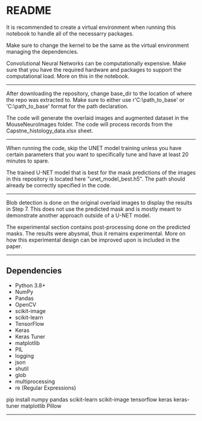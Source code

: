 # README

It is recommended to create a virtual environment when running this notebook to handle all of the necessarry packages. 

Make sure to change the kernel to be the same as the virtual environment managing the dependencies.

Convolutional Neural Networks can be computationally expensive. Make sure that you have the required hardware and packages to support the computational load. More on this in the notebook.

----------------------------------------------------------------------------------------------------------------------

After downloading the repository, change base_dir to the location of where the repo was extracted to. Make sure to either use r'C:\path_to_base' or 'C:\\path_to_base' format for the path declaration.

The code will generate the overlaid images and augmented dataset in the MouseNeuroImages folder. The code will process records from the Capstne_histology_data.xlsx sheet.

----------------------------------------------------------------------------------------------------------------------

When running the code, skip the UNET model training unless you have certain parameters that you want to specifically tune and have at least 20 minutes to spare.

The trained U-NET model that is best for the mask predictions of the images in this repository is located here "unet_model_best.h5". The path should already be correctly specified in the code.

-----------------------------------------------------------------------------------------------------------------------

Blob detection is done on the original overlaid images to display the results in Step 7. This does not use the predicted mask and is mostly meant to demonstrate another approach outside of a U-NET model.

The experimental section contains post-processing done on the predicted masks. The results were abysmal, thus it remains experimental. More on how this experimental design can be improved upon is included in the paper.

---------------------------------------------------------------------------------------------------------------------

## Dependencies

- Python 3.8+
- NumPy
- Pandas
- OpenCV
- scikit-image
- scikit-learn
- TensorFlow
- Keras
- Keras Tuner
- matplotlib
- PIL
- logging
- json
- shutil
- glob
- multiprocessing
- re (Regular Expressions)
  
pip install numpy pandas scikit-learn scikit-image tensorflow keras keras-tuner matplotlib Pillow


-----------------------------------------------------------------------------------------------------------------------





